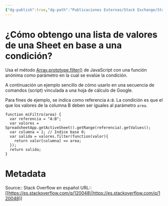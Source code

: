 ```yaml
---
{"dg-publish":true,"dg-path":"Publicaciones Externas/Stack Exchange/Stack Overflow en español/es.stackoverflow.com-120048.md","permalink":"/publicaciones-externas/stack-exchange/stack-overflow-en-espanol/es-stackoverflow-com-120048/","title":"¿Cómo obtengo una lista de valores de una Sheet en base a una condición?","hide":true,"noteIcon":"\"0\"","created":"2024-04-03T12:49:10.417-06:00","updated":"2024-04-05T16:43:52.641-06:00"}
---
```


# ¿Cómo obtengo una lista de valores de una Sheet en base a una condición?

Usa el método [Array.prototype.filter()][1] de JavaScript con una función anónima como parámetro en la cual se evalúe la condición.

A continuación un ejemplo sencillo de cómo usarlo en una secuencia de comandos (script) vinculada a una hoja de cálculo de Google. 

Para fines de ejemplo, se indica como referencia `A:B`. La condición es que el que los valores de la columna B  deben ser iguales al parámetro `area`.

    function miFiltro(area) {
      var referencia = "A:B";
      var valores = SpreadsheetApp.getActiveSheet().getRange(referencia).getValues();
      var columna = 1; // Indice base 0;
      var salida = valores.filter(function(valor){
        return valor[columna] == area;
      });
      return salida;
    }

  [1]: https://developer.mozilla.org/es/docs/Web/JavaScript/Referencia/Objetos_globales/Array/filter


# Metadata
Source:: Stack Overflow en español
URL:: [[https://es.stackoverflow.com/q/120048\|https://es.stackoverflow.com/q/120048]]

